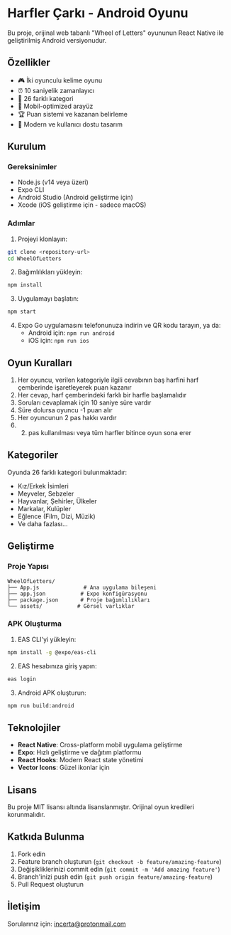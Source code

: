 # Harfler Çarkı - Android Oyunu

Bu proje, orijinal web tabanlı "Wheel of Letters" oyununun React Native ile geliştirilmiş Android versiyonudur.

## Özellikler

- 🎮 İki oyunculu kelime oyunu
- ⏰ 10 saniyelik zamanlayıcı
- 🎯 26 farklı kategori
- 📱 Mobil-optimized arayüz
- 🏆 Puan sistemi ve kazanan belirleme
- 🎨 Modern ve kullanıcı dostu tasarım

## Kurulum

### Gereksinimler
- Node.js (v14 veya üzeri)
- Expo CLI
- Android Studio (Android geliştirme için)
- Xcode (iOS geliştirme için - sadece macOS)

### Adımlar

1. Projeyi klonlayın:
```bash
git clone <repository-url>
cd WheelOfLetters
```

2. Bağımlılıkları yükleyin:
```bash
npm install
```

3. Uygulamayı başlatın:
```bash
npm start
```

4. Expo Go uygulamasını telefonunuza indirin ve QR kodu tarayın, ya da:
   - Android için: `npm run android`
   - iOS için: `npm run ios`

## Oyun Kuralları

1. Her oyuncu, verilen kategoriyle ilgili cevabının baş harfini harf çemberinde işaretleyerek puan kazanır
2. Her cevap, harf çemberindeki farklı bir harfle başlamalıdır
3. Soruları cevaplamak için 10 saniye süre vardır
4. Süre dolursa oyuncu -1 puan alır
5. Her oyuncunun 2 pas hakkı vardır
6. 2. pas kullanılması veya tüm harfler bitince oyun sona erer

## Kategoriler

Oyunda 26 farklı kategori bulunmaktadır:
- Kız/Erkek İsimleri
- Meyveler, Sebzeler
- Hayvanlar, Şehirler, Ülkeler
- Markalar, Kulüpler
- Eğlence (Film, Dizi, Müzik)
- Ve daha fazlası...

## Geliştirme

### Proje Yapısı
```
WheelOfLetters/
├── App.js              # Ana uygulama bileşeni
├── app.json           # Expo konfigürasyonu
├── package.json       # Proje bağımlılıkları
└── assets/           # Görsel varlıklar
```

### APK Oluşturma

1. EAS CLI'yi yükleyin:
```bash
npm install -g @expo/eas-cli
```

2. EAS hesabınıza giriş yapın:
```bash
eas login
```

3. Android APK oluşturun:
```bash
npm run build:android
```

## Teknolojiler

- **React Native**: Cross-platform mobil uygulama geliştirme
- **Expo**: Hızlı geliştirme ve dağıtım platformu
- **React Hooks**: Modern React state yönetimi
- **Vector Icons**: Güzel ikonlar için

## Lisans

Bu proje MIT lisansı altında lisanslanmıştır. Orijinal oyun kredileri korunmalıdır.

## Katkıda Bulunma

1. Fork edin
2. Feature branch oluşturun (`git checkout -b feature/amazing-feature`)
3. Değişikliklerinizi commit edin (`git commit -m 'Add amazing feature'`)
4. Branch'inizi push edin (`git push origin feature/amazing-feature`)
5. Pull Request oluşturun

## İletişim

Sorularınız için: incerta@protonmail.com